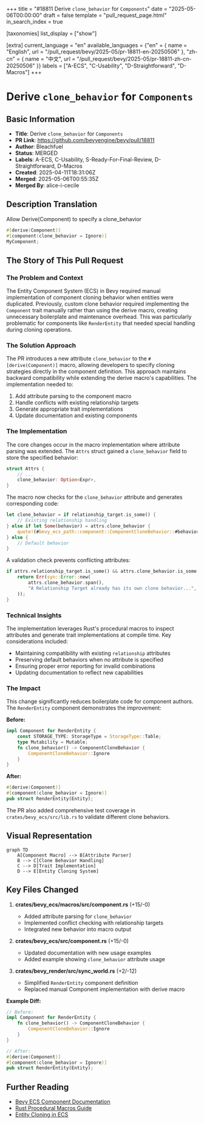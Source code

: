 +++
title = "#18811 Derive `clone_behavior` for `Components`"
date = "2025-05-06T00:00:00"
draft = false
template = "pull_request_page.html"
in_search_index = true

[taxonomies]
list_display = ["show"]

[extra]
current_language = "en"
available_languages = {"en" = { name = "English", url = "/pull_request/bevy/2025-05/pr-18811-en-20250506" }, "zh-cn" = { name = "中文", url = "/pull_request/bevy/2025-05/pr-18811-zh-cn-20250506" }}
labels = ["A-ECS", "C-Usability", "D-Straightforward", "D-Macros"]
+++

# Derive `clone_behavior` for `Components`

## Basic Information
- **Title**: Derive `clone_behavior` for `Components`
- **PR Link**: https://github.com/bevyengine/bevy/pull/18811
- **Author**: Bleachfuel
- **Status**: MERGED
- **Labels**: A-ECS, C-Usability, S-Ready-For-Final-Review, D-Straightforward, D-Macros
- **Created**: 2025-04-11T18:31:06Z
- **Merged**: 2025-05-06T00:55:35Z
- **Merged By**: alice-i-cecile

## Description Translation
Allow Derive(Component) to specify a clone_behavior

```rust
#[derive(Component)]
#[component(clone_behavior = Ignore)]
MyComponent;
```

## The Story of This Pull Request

### The Problem and Context
The Entity Component System (ECS) in Bevy required manual implementation of component cloning behavior when entities were duplicated. Previously, custom clone behavior required implementing the `Component` trait manually rather than using the derive macro, creating unnecessary boilerplate and maintenance overhead. This was particularly problematic for components like `RenderEntity` that needed special handling during cloning operations.

### The Solution Approach
The PR introduces a new attribute `clone_behavior` to the `#[derive(Component)]` macro, allowing developers to specify cloning strategies directly in the component definition. This approach maintains backward compatibility while extending the derive macro's capabilities. The implementation needed to:

1. Add attribute parsing to the component macro
2. Handle conflicts with existing relationship targets
3. Generate appropriate trait implementations
4. Update documentation and existing components

### The Implementation
The core changes occur in the macro implementation where attribute parsing was extended. The `Attrs` struct gained a `clone_behavior` field to store the specified behavior:

```rust
struct Attrs {
    // ...
    clone_behavior: Option<Expr>,
}
```

The macro now checks for the `clone_behavior` attribute and generates corresponding code:

```rust
let clone_behavior = if relationship_target.is_some() {
    // Existing relationship handling
} else if let Some(behavior) = attrs.clone_behavior {
    quote!(#bevy_ecs_path::component::ComponentCloneBehavior::#behavior)
} else {
    // Default behavior
}
```

A validation check prevents conflicting attributes:
```rust
if attrs.relationship_target.is_some() && attrs.clone_behavior.is_some() {
    return Err(syn::Error::new(
        attrs.clone_behavior.span(),
        "A Relationship Target already has its own clone behavior...",
    ));
}
```

### Technical Insights
The implementation leverages Rust's procedural macros to inspect attributes and generate trait implementations at compile time. Key considerations included:

- Maintaining compatibility with existing `relationship` attributes
- Preserving default behaviors when no attribute is specified
- Ensuring proper error reporting for invalid combinations
- Updating documentation to reflect new capabilities

### The Impact
This change significantly reduces boilerplate code for component authors. The `RenderEntity` component demonstrates the improvement:

**Before:**
```rust
impl Component for RenderEntity {
    const STORAGE_TYPE: StorageType = StorageType::Table;
    type Mutability = Mutable;
    fn clone_behavior() -> ComponentCloneBehavior {
        ComponentCloneBehavior::Ignore
    }
}
```

**After:**
```rust
#[derive(Component)]
#[component(clone_behavior = Ignore)]
pub struct RenderEntity(Entity);
```

The PR also added comprehensive test coverage in `crates/bevy_ecs/src/lib.rs` to validate different clone behaviors.

## Visual Representation

```mermaid
graph TD
    A[Component Macro] --> B[Attribute Parser]
    B --> C[Clone Behavior Handling]
    C --> D[Trait Implementation]
    D --> E[Entity Cloning System]
```

## Key Files Changed

1. **crates/bevy_ecs/macros/src/component.rs** (+15/-0)
   - Added attribute parsing for `clone_behavior`
   - Implemented conflict checking with relationship targets
   - Integrated new behavior into macro output

2. **crates/bevy_ecs/src/component.rs** (+15/-0)
   - Updated documentation with new usage examples
   - Added example showing `clone_behavior` attribute usage

3. **crates/bevy_render/src/sync_world.rs** (+2/-12)
   - Simplified `RenderEntity` component definition
   - Replaced manual Component implementation with derive macro

**Example Diff:**
```rust
// Before:
impl Component for RenderEntity {
    fn clone_behavior() -> ComponentCloneBehavior {
        ComponentCloneBehavior::Ignore
    }
}

// After:
#[derive(Component)]
#[component(clone_behavior = Ignore)]
pub struct RenderEntity(Entity);
```

## Further Reading
- [Bevy ECS Component Documentation](https://docs.rs/bevy_ecs/latest/bevy_ecs/component/trait.Component.html)
- [Rust Procedural Macros Guide](https://doc.rust-lang.org/reference/procedural-macros.html)
- [Entity Cloning in ECS](https://bevyengine.org/learn/ecs-in-depth/entity-cloning/)